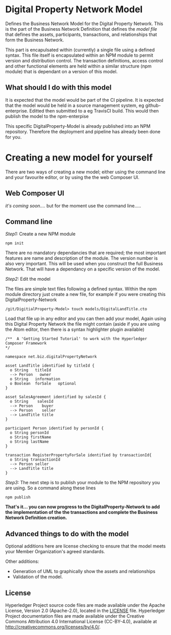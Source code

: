 # Digital Property Network  Model

Defines the Business Network Model for the Digital Property Network.  This is the part of the Business Network Definition that defines the _model file_ that defines the assets, participants, transactions, and relationships that form the Business Network. 

This part is encapulsated within (currently) a single file using a defined syntax. This file itself is encapsulated within an NPM module to permit version and distribution control. The transaction definitions, access control and other functional elements are held within a similar structure (npm module) that is dependant on a version of this model. 

## What should I do with this model
It is expected that the model would be part of the CI pipeline.  It is expected that the model would be held in a source management system, eg github-enterprise. Editted then submitted to a eg TravisCI build. This would then publish the model to the npm-enterpise

This specific DigitalProperty-Model is already published into an NPM repository. Therefore the deployment and pipeline has already been done for you. 

# Creating a new model for yourself
There are two ways of creating a new model; either using the command line and your favourite editor, or by using the the web Composer UI.

## Web Composer UI

_it's coming soon...._ but for the moment use the command line.....

## Command line

*Step1:*  Create a new NPM module 

```
npm init
```

There are no mandatory dependancies that are required; the most important features are name and description of the module. The version number is also very important. This will be used when you construct the full Business Network. That will have a dependancy on a specific version of the model.



*Step2:* Edit the model

The files are simple text files following a defined syntax. Within the npm module directory just create a new file, for example if you were creating this DigitalProperty-Network

```
/git/DigitialProperty-Model> touch models/DigitalLandTitle.cto
```

Load that file up in any editor and you can then add your model, Again using this Digital Property Network the file might contain 
(aside if you are using the Atom editor, then there is a syntax highlighter plugin available)

```
/**  A 'Getting Started Tutorial' to work with the Hyperledger Composer Framework
*/

namespace net.biz.digitalPropertyNetwork

asset LandTitle identified by titleId {
  o String   titleId
  --> Person   owner
  o String   information
  o Boolean  forSale   optional
}

asset SalesAgreement identified by salesId {
  o String    salesId
  --> Person    buyer
  --> Person    seller
  --> LandTitle title
}

participant Person identified by personId {
  o String personId
  o String firstName
  o String lastName
}

transaction RegisterPropertyForSale identified by transactionId{
  o String transactionId
  --> Person seller
  --> LandTitle title
}
```

*Step3:*
The next step is to publish your module to the NPM repository you are using.  So a command along these lines

```
npm publish
```

__That's it... you can now progress to the  DigitalProperty-Network to add the implementation of the the transactions and complete the Business Network Definition creation.__ 

## Advanced things to do with the model
Optional additions here are license checking to ensure that the model meets your Member Organization's agreed standards. 

Other additions:
- Generation of UML to graphically show the assets and relationships
- Validation of the model.

## License <a name="license"></a>
Hyperledger Project source code files are made available under the Apache License, Version 2.0 (Apache-2.0), located in the [LICENSE](LICENSE.txt) file. Hyperledger Project documentation files are made available under the Creative Commons Attribution 4.0 International License (CC-BY-4.0), available at http://creativecommons.org/licenses/by/4.0/.